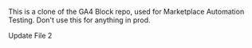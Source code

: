 This is a clone of the GA4 Block repo, used for Marketplace Automation Testing. Don't use this for anything in prod.

Update File 2
